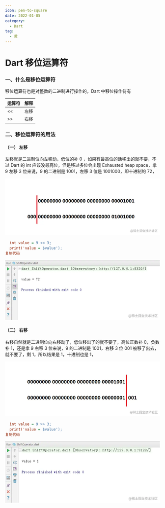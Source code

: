 ```yaml
---
icon: pen-to-square
date: 2022-01-05
category:
  - Dart
tag:
  - 黄
---
```


# Dart 移位运算符

### 一、什么是移位运算符

移位运算符也是对整数的二进制进行操作的，Dart 中移位操作符有

| 运算符 | 解释 |
| ------ | ---- |
| <<     | 左移 |
| >>     | 右移 |

### 二、移位运算符的用法

#### （一） 左移

左移就是二进制位向左移动，低位的补 0 ，如果有最高位的话移出的就不要，不过 Dart 的 int 应该没最高位，但是移过多位会出现 Exhausted heap space，拿 9 左移 3 位来说，9 的二进制是 1001，左移 3 位是 1001000，即十进制的 72，



![截图](./FILES/dart_bit_move.md/2bcd5740.webp)



```ini
  int value = 9 << 3;
  print('value = $value');
复制代码
```



![截图](./FILES/dart_bit_move.md/e40ab66f.webp)



#### （二） 右移

右移自然就是二进制位向右移动了，低位移出了的就不要了，高位正数补 0，负数补 1，还是拿 9 右移 3 位来说，9 的二进制是 1001，右移 3 位 001 被移了出去，就不要了，剩 1，所以结果是 1，十进制也是 1，



![截图](./FILES/dart_bit_move.md/82db8657.webp)



```ini
  int value = 9 >> 3;
  print('value = $value');
复制代码
```



![截图](./FILES/dart_bit_move.md/17fa8ed4.webp)




  